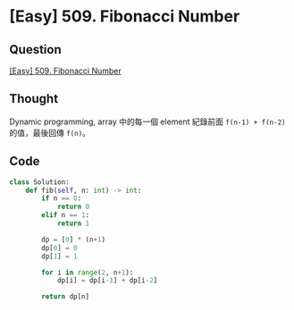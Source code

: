 # [Easy] 509. Fibonacci Number

## Question

[\[Easy\] 509. Fibonacci Number](https://leetcode.com/problems/fibonacci-number/)

## Thought

Dynamic programming, array 中的每一個 element 紀錄前面 `f(n-1) + f(n-2)` 的值，最後回傳 `f(n)`。

## Code

```python
class Solution:
    def fib(self, n: int) -> int:
        if n == 0:
            return 0
        elif n == 1:
            return 1

        dp = [0] * (n+1)
        dp[0] = 0
        dp[1] = 1

        for i in range(2, n+1):
            dp[i] = dp[i-1] + dp[i-2]

        return dp[n]        
```
